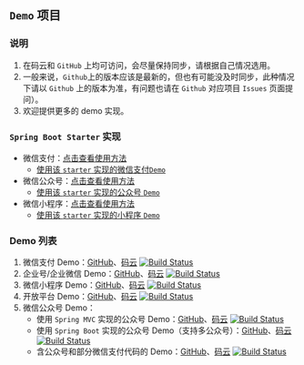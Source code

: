 ## `Demo` 项目

### 说明
1. 在码云和 `GitHub` 上均可访问，会尽量保持同步，请根据自己情况选用。
1. 一般来说，`Github`上的版本应该是最新的，但也有可能没及时同步，此种情况下请以 `Github` 上的版本为准，有问题也请在 `Github` 对应项目 `Issues` 页面提问）。
1. 欢迎提供更多的 demo 实现。

### `Spring Boot Starter` 实现
- 微信支付：[点击查看使用方法](https://github.com/Wechat-Group/WxJava/tree/master/spring-boot-starters/wx-java-pay-spring-boot-starter) 
  - [使用该 `starter` 实现的微信支付`Demo`](https://github.com/binarywang/wx-java-pay-demo)
- 微信公众号：[点击查看使用方法](https://github.com/Wechat-Group/WxJava/tree/master/spring-boot-starters/wx-java-mp-spring-boot-starter) 
  - [使用该 `starter` 实现的公众号 `Demo`](https://github.com/binarywang/wx-java-mp-demo)
- 微信小程序：[点击查看使用方法](https://github.com/Wechat-Group/WxJava/tree/master/spring-boot-starters/wx-java-miniapp-spring-boot-starter) 
  - [使用该 `starter` 实现的小程序 `Demo`](https://github.com/binarywang/wx-java-miniapp-demo)

### Demo 列表
1. 微信支付 Demo：[GitHub](http://github.com/binarywang/weixin-java-pay-demo)、[码云](http://gitee.com/binary/weixin-java-pay-demo) [![Build Status](https://app.travis-ci.com/binarywang/weixin-java-pay-demo.svg?branch=master)](https://app.travis-ci.com/binarywang/weixin-java-pay-demo)
1. 企业号/企业微信 Demo：[GitHub](http://github.com/binarywang/weixin-java-cp-demo)、[码云](http://gitee.com/binary/weixin-java-cp-demo) [![Build Status](https://app.travis-ci.com/binarywang/weixin-java-cp-demo.svg?branch=master)](https://app.travis-ci.com/binarywang/weixin-java-cp-demo)
1. 微信小程序 Demo：[GitHub](http://github.com/binarywang/weixin-java-miniapp-demo)、[码云](http://gitee.com/binary/weixin-java-miniapp-demo) [![Build Status](https://app.travis-ci.com/binarywang/weixin-java-miniapp-demo.svg?branch=master)](https://app.travis-ci.com/binarywang/weixin-java-miniapp-demo)
1. 开放平台 Demo：[GitHub](http://github.com/Wechat-Group/weixin-java-open-demo)、[码云](http://gitee.com/binary/weixin-java-open-demo) [![Build Status](https://app.travis-ci.com/Wechat-Group/weixin-java-open-demo.svg?branch=master)](https://app.travis-ci.com/Wechat-Group/weixin-java-open-demo)
1. 微信公众号 Demo：
	- 使用 `Spring MVC` 实现的公众号 Demo：[GitHub](http://github.com/binarywang/weixin-java-mp-demo-springmvc)、[码云](https://gitee.com/binary/weixin-java-mp-demo) [![Build Status](https://app.travis-ci.com/binarywang/weixin-java-mp-demo-springmvc.svg?branch=master)](https://app.travis-ci.com/binarywang/weixin-java-mp-demo-springmvc)
	- 使用 `Spring Boot` 实现的公众号 Demo（支持多公众号）：[GitHub](http://github.com/binarywang/weixin-java-mp-demo)、[码云](http://gitee.com/binary/weixin-java-mp-demo-springboot) [![Build Status](https://app.travis-ci.com/binarywang/weixin-java-mp-demo.svg?branch=master)](https://app.travis-ci.com/binarywang/weixin-java-mp-demo)  
	- 含公众号和部分微信支付代码的 Demo：[GitHub](http://github.com/Wechat-Group/weixin-java-demo-springmvc)、[码云](http://gitee.com/binary/weixin-java-tools-springmvc) [![Build Status](https://app.travis-ci.com/Wechat-Group/weixin-java-demo-springmvc.svg?branch=master)](https://app.travis-ci.com/Wechat-Group/weixin-java-demo-springmvc)
  
